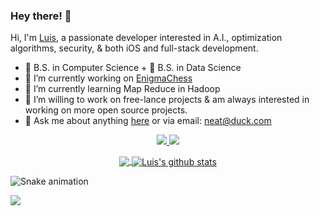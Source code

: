 ### Hey there! 👋

Hi, I'm [Luis](https://luisegarduno.github.io), a passionate developer interested in A.I., optimization algorithms, security, & both iOS and full-stack development.
- 📜 B.S. in Computer Science + 📜 B.S. in Data Science
- 🔭 I’m currently working on [EnigmaChess](https://github.com/luisegarduno/EnigmaChess)
- 🌱 I’m currently learning Map Reduce in Hadoop
- 👯 I’m willing to work on free-lance projects & am always interested in working on more open source projects.
- 💬 Ask me about anything [here](https://github.com/luisegarduno/luisegarduno/issues) or via email: neat@duck.com

<p align="center">
  <a href="https://www.linkedin.com/in/luisegarduno/">
    <img src="https://img.shields.io/badge/-LinkedIn-blue?style=flat-square&logo=Linkedin&logoColor=white&link=https://www.linkedin.com/in/luisegarduno/"/>
  </a>
  <a href="https://www.linkedin.com/in/luisegarduno/">
    <img src="https://hits.seeyoufarm.com/api/count/incr/badge.svg?url=https://github.com/luisegarduno&count_bg=%236BE3D4&title_bg=%23555555&icon=&icon_color=%23E7E7E7&title=Profile-Visits&edge_flat=false"/>
  </a>
</p>

<div align="center">
  <a href="https://github.com/luisegarduno/github-readme-stats">
    <img align="center" src="https://github-readme-stats.vercel.app/api/top-langs/?username=luisegarduno&layout=compact&langs_count=8&exclude_repo=MachineLearning_SummerPlan,MachineLearning_Projects&theme=radical"/>
  </a>
  <a href="https://github.com/luisegarduno/github-readme-stats">
    <img align="center" src="https://github-readme-stats.vercel.app/api?username=luisegarduno&show_icons=true&include_all_commits=true&count_private=true&theme=radical" alt="Luis's github stats"/>
  </a>
</div>

<!-- p align="center">
     <a href="https://github.com/luisegarduno/JSON_SearchEngine">
          <img align="center" src="https://github-readme-stats.vercel.app/api/pin/?username=luisegarduno&repo=JSON_SearchEngine&theme=radical" />
     </a>
     <a href="https://github.com/luisegarduno/Various-ShortestPath-Algorithms">
          <img align="center" src="https://github-readme-stats.vercel.app/api/pin/?username=luisegarduno&repo=Various-ShortestPath-Algorithms&theme=radical" />
     </a>
     <a href="https://github.com/luisegarduno/MachineLearning_Projects">
          <img align="center" src="https://github-readme-stats.vercel.app/api/pin/?username=luisegarduno&repo=MachineLearning_Projects&theme=radical" />
     </a>
     <a href="https://github.com/luisegarduno/CampusPlus">
          <img align="center" src="https://github-readme-stats.vercel.app/api/pin/?username=luisegarduno&repo=CampusPlus&theme=radical" />
     </a>
     <a href="https://github.com/luisegarduno/WakeUpZoom">
          <img align="center" src="https://github-readme-stats.vercel.app/api/pin/?username=luisegarduno&repo=WakeUpZoom&theme=radical" />
     </a>
     <a href="https://github.com/luisegarduno/PHIL1319-FinalReview">
          <img align="center" src="https://github-readme-stats.vercel.app/api/pin/?username=luisegarduno&repo=PHIL1319-FinalReview&theme=radical" />
     </a>     
</p -->

![Snake animation](https://github.com/luisegarduno/luisegarduno/blob/output/github-contribution-grid-snake.svg)
  
<p align="left">
  <img src="https://capsule-render.vercel.app/api?type=waving&color=gradient&height=100&section=footer"/>
</p>
